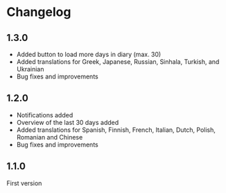 # Changelog

## 1.3.0
- Added button to load more days in diary (max. 30)
- Added translations for Greek, Japanese, Russian, Sinhala, Turkish, and Ukrainian
- Bug fixes and improvements

## 1.2.0
- Notifications added
- Overview of the last 30 days added
- Added translations for Spanish, Finnish, French, Italian, Dutch, Polish, Romanian and Chinese
- Bug fixes and improvements

## 1.1.0
First version
